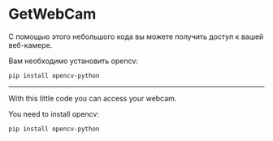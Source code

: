 # GetWebCam

С помощью этого небольшого кода вы можете получить доступ к вашей веб-камере.

Вам необходимо установить opencv:

<code>pip install opencv-python</code>

----

With this little code you can access your webcam.

You need to install opencv:

<code>pip install opencv-python</code>
